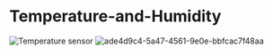 # Temperature-and-Humidity


![Temperature sensor](https://github.com/Silverfanggg/Temperature-and-Humidity/assets/129126095/80560939-cf6e-4ebf-a6a4-1baefafbe244)
![ade4d9c4-5a47-4561-9e0e-bbfcac7f48aa](https://github.com/Silverfanggg/Temperature-and-Humidity/assets/129126095/df36888c-26da-4189-9b93-4eebc6c1b889)
